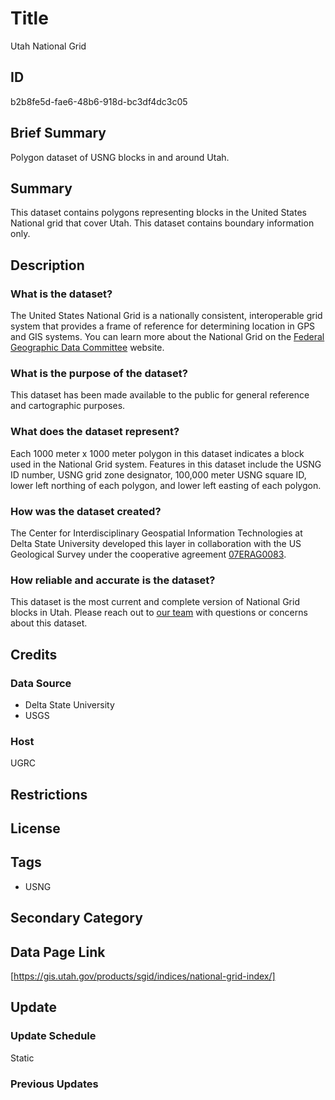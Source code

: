 # Title

Utah National Grid

## ID

b2b8fe5d-fae6-48b6-918d-bc3df4dc3c05

## Brief Summary

Polygon dataset of USNG blocks in and around Utah.

## Summary

This dataset contains polygons representing blocks in the United States National grid that cover Utah. This dataset contains boundary information only.

## Description

### What is the dataset?

The United States National Grid is a nationally consistent, interoperable grid system that provides a frame of reference for determining location in GPS and GIS systems. You can learn more about the National Grid on the [Federal Geographic Data Committee](https://www.fgdc.gov/usng/how-to-read-usng) website.

### What is the purpose of the dataset?

This dataset has been made available to the public for general reference and cartographic purposes.

### What does the dataset represent?

Each 1000 meter x 1000 meter polygon in this dataset indicates a block used in the National Grid system. Features in this dataset include the USNG ID number, USNG grid zone designator, 100,000 meter USNG square ID, lower left northing of each polygon, and lower left easting of each polygon.

### How was the dataset created?

The Center for Interdisciplinary Geospatial Information Technologies at Delta State University developed this layer in collaboration with the US Geological Survey under the cooperative agreement [07ERAG0083](https://usngcenter.org/fema-region-8/).

### How reliable and accurate is the dataset?

This dataset is the most current and complete version of National Grid blocks in Utah. Please reach out to [our team](https://gis.utah.gov/contact/) with questions or concerns about this dataset.

## Credits

### Data Source

- Delta State University
- USGS

### Host

UGRC

## Restrictions

## License

## Tags

- USNG

## Secondary Category

## Data Page Link

[https://gis.utah.gov/products/sgid/indices/national-grid-index/]

## Update

### Update Schedule

Static

### Previous Updates
